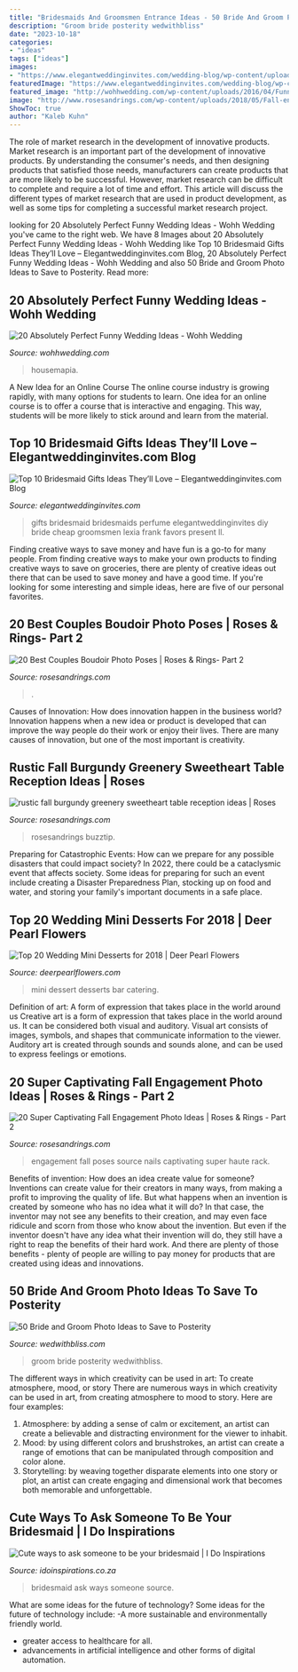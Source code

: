 ```yaml
---
title: "Bridesmaids And Groomsmen Entrance Ideas - 50 Bride And Groom Photo Ideas To Save To Posterity"
description: "Groom bride posterity wedwithbliss"
date: "2023-10-18"
categories:
- "ideas"
tags: ["ideas"]
images:
- "https://www.elegantweddinginvites.com/wedding-blog/wp-content/uploads/2015/07/perfume-scents-for-bridemaid-gifts-ideas.jpg"
featuredImage: "https://www.elegantweddinginvites.com/wedding-blog/wp-content/uploads/2015/07/perfume-scents-for-bridemaid-gifts-ideas.jpg"
featured_image: "http://wohhwedding.com/wp-content/uploads/2016/04/Funny-Wedding-Poses-Ideas.jpg"
image: "http://www.rosesandrings.com/wp-content/uploads/2018/05/Fall-engagement-photo-poses-and-photos-1.jpg"
ShowToc: true
author: "Kaleb Kuhn"
---
```



The role of market research in the development of innovative products.
Market research is an important part of the development of innovative products. By understanding the consumer's needs, and then designing products that satisfied those needs, manufacturers can create products that are more likely to be successful. However, market research can be difficult to complete and require a lot of time and effort. This article will discuss the different types of market research that are used in product development, as well as some tips for completing a successful market research project.

	

		
looking for 20 Absolutely Perfect Funny Wedding Ideas - Wohh Wedding you've came to the right web. We have 8 Images about 20 Absolutely Perfect Funny Wedding Ideas - Wohh Wedding like Top 10 Bridesmaid Gifts Ideas They’ll Love – Elegantweddinginvites.com Blog, 20 Absolutely Perfect Funny Wedding Ideas - Wohh Wedding and also 50 Bride and Groom Photo Ideas to Save to Posterity. Read more:
		
    
## 20 Absolutely Perfect Funny Wedding Ideas - Wohh Wedding

<img loading=lazy src="http://wohhwedding.com/wp-content/uploads/2016/04/Funny-Wedding-Poses-Ideas.jpg" onerror="this.onerror=null;this.src='https://tse3.mm.bing.net/th?id=OIP.QKq70pfrPraVHtkpWkS_TAHaLH&amp;pid=15.1';" alt="20 Absolutely Perfect Funny Wedding Ideas - Wohh Wedding">

_Source: wohhwedding.com_

>housemapia. 

	

A New Idea for an Online Course
The online course industry is growing rapidly, with many options for students to learn. One idea for an online course is to offer a course that is interactive and engaging. This way, students will be more likely to stick around and learn from the material.

    
## Top 10 Bridesmaid Gifts Ideas They’ll Love – Elegantweddinginvites.com Blog

<img loading=lazy src="https://www.elegantweddinginvites.com/wedding-blog/wp-content/uploads/2015/07/perfume-scents-for-bridemaid-gifts-ideas.jpg" onerror="this.onerror=null;this.src='https://tse3.mm.bing.net/th?id=OIP.lvAu7yHm4xA6GAox8CxDBgHaMW&amp;pid=15.1';" alt="Top 10 Bridesmaid Gifts Ideas They’ll Love – Elegantweddinginvites.com Blog">

_Source: elegantweddinginvites.com_

>gifts bridesmaid bridesmaids perfume elegantweddinginvites diy bride cheap groomsmen lexia frank favors present ll. 

	

Finding creative ways to save money and have fun is a go-to for many people. From finding creative ways to make your own products to finding creative ways to save on groceries, there are plenty of creative ideas out there that can be used to save money and have a good time. If you're looking for some interesting and simple ideas, here are five of our personal favorites.

    
## 20 Best Couples Boudoir Photo Poses | Roses &amp; Rings- Part 2

<img loading=lazy src="http://www.rosesandrings.com/wp-content/uploads/2020/04/Sexy-Couples-Boudoir-Photos-15.jpg" onerror="this.onerror=null;this.src='https://tse2.mm.bing.net/th?id=OIP.2Zbl8ZiR_7sCW4dojkWmtwHaJQ&amp;pid=15.1';" alt="20 Best Couples Boudoir Photo Poses | Roses &amp; Rings- Part 2">

_Source: rosesandrings.com_

>. 

	

Causes of Innovation: How does innovation happen in the business world?
Innovation happens when a new idea or product is developed that can improve the way people do their work or enjoy their lives. There are many causes of innovation, but one of the most important is creativity.

    
## Rustic Fall Burgundy Greenery Sweetheart Table Reception Ideas | Roses

<img loading=lazy src="http://www.rosesandrings.com/wp-content/uploads/2018/01/rustic-burgundy-and-greenery-wedding-sweetheart-table-decor.jpg" onerror="this.onerror=null;this.src='https://tse2.mm.bing.net/th?id=OIP.N1cjw_7fPbCc29Whw0lX1AHaKX&amp;pid=15.1';" alt="rustic fall burgundy greenery sweetheart table reception ideas | Roses">

_Source: rosesandrings.com_

>rosesandrings buzztip. 

	

Preparing for Catastrophic Events: How can we prepare for any possible disasters that could impact society?
In 2022, there could be a cataclysmic event that affects society. Some ideas for preparing for such an event include creating a Disaster Preparedness Plan, stocking up on food and water, and storing your family's important documents in a safe place.

    
## Top 20 Wedding Mini Desserts For 2018 | Deer Pearl Flowers

<img loading=lazy src="http://www.deerpearlflowers.com/wp-content/uploads/2017/07/colorful-mini-wedding-dessert-ideas.jpg" onerror="this.onerror=null;this.src='https://tse2.mm.bing.net/th?id=OIP.VIolUxO-1upYfS1eiiOpLAHaLH&amp;pid=15.1';" alt="Top 20 Wedding Mini Desserts for 2018 | Deer Pearl Flowers">

_Source: deerpearlflowers.com_

>mini dessert desserts bar catering. 

	

Definition of art: A form of expression that takes place in the world around us
Creative art is a form of expression that takes place in the world around us. It can be considered both visual and auditory. Visual art consists of images, symbols, and shapes that communicate information to the viewer. Auditory art is created through sounds and sounds alone, and can be used to express feelings or emotions.

    
## 20 Super Captivating Fall Engagement Photo Ideas | Roses &amp; Rings - Part 2

<img loading=lazy src="http://www.rosesandrings.com/wp-content/uploads/2018/05/Fall-engagement-photo-poses-and-photos-1.jpg" onerror="this.onerror=null;this.src='https://tse3.mm.bing.net/th?id=OIP.INIGLZrRRMR14Wx885rxqAHaLH&amp;pid=15.1';" alt="20 Super Captivating Fall Engagement Photo Ideas | Roses &amp; Rings - Part 2">

_Source: rosesandrings.com_

>engagement fall poses source nails captivating super haute rack. 

	

Benefits of invention: How does an idea create value for someone?
Inventions can create value for their creators in many ways, from making a profit to improving the quality of life. But what happens when an invention is created by someone who has no idea what it will do? In that case, the inventor may not see any benefits to their creation, and may even face ridicule and scorn from those who know about the invention. But even if the inventor doesn't have any idea what their invention will do, they still have a right to reap the benefits of their hard work. And there are plenty of those benefits - plenty of people are willing to pay money for products that are created using ideas and innovations.

    
## 50 Bride And Groom Photo Ideas To Save To Posterity

<img loading=lazy src="https://wedwithbliss.com/wp-content/uploads/2017/04/23-bride-and-groom-photo-ideas.jpg" onerror="this.onerror=null;this.src='https://tse4.mm.bing.net/th?id=OIP.uKppS7Bk2pZ0W15xiHiY_wHaLH&amp;pid=15.1';" alt="50 Bride and Groom Photo Ideas to Save to Posterity">

_Source: wedwithbliss.com_

>groom bride posterity wedwithbliss. 

	

The different ways in which creativity can be used in art: To create atmosphere, mood, or story
There are numerous ways in which creativity can be used in art, from creating atmosphere to mood to story. Here are four examples:
1. Atmosphere: by adding a sense of calm or excitement, an artist can create a believable and distracting environment for the viewer to inhabit.
2. Mood: by using different colors and brushstrokes, an artist can create a range of emotions that can be manipulated through composition and color alone.
3. Storytelling: by weaving together disparate elements into one story or plot, an artist can create engaging and dimensional work that becomes both memorable and unforgettable.

    
## Cute Ways To Ask Someone To Be Your Bridesmaid | I Do Inspirations

<img loading=lazy src="https://idoinspirations.co.za/wp-content/uploads/d58aa2a9594fd82bf008b4d82961c4f5.jpg" onerror="this.onerror=null;this.src='https://tse3.mm.bing.net/th?id=OIP.MfbMTbAY4DdZg7xNv-N2JQHaJ3&amp;pid=15.1';" alt="Cute ways to ask someone to be your bridesmaid | I Do Inspirations">

_Source: idoinspirations.co.za_

>bridesmaid ask ways someone source. 

	

What are some ideas for the future of technology?
Some ideas for the future of technology include: 
-A more sustainable and environmentally friendly world. 
- greater access to healthcare for all. 
- advancements in artificial intelligence and other forms of digital automation.

